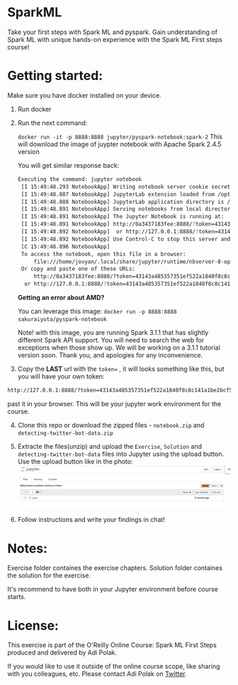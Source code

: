 # SparkML
Take your first steps with Spark ML and pyspark.
Gain understanding of Spark ML with unique hands-on experience with the Spark ML First steps course!



# Getting started:
Make sure you have docker installed on your device.

1. Run docker

2. Run the next command:

    `docker run -it -p 8888:8888 jupyter/pyspark-notebook:spark-2`
    This will download the image of juypter notebook with Apache Spark 2.4.5 version
    
    
   You will get similar response back:
   ```bash
   Executing the command: jupyter notebook
    [I 15:49:48.293 NotebookApp] Writing notebook server cookie secret to /home/jovyan/.local/share/jupyter/runtime/notebook_cookie_secret
    [I 15:49:48.887 NotebookApp] JupyterLab extension loaded from /opt/conda/lib/python3.7/site-packages/jupyterlab
    [I 15:49:48.888 NotebookApp] JupyterLab application directory is /opt/conda/share/jupyter/lab
    [I 15:49:48.891 NotebookApp] Serving notebooks from local directory: /home/jovyan
    [I 15:49:48.891 NotebookApp] The Jupyter Notebook is running at:
    [I 15:49:48.891 NotebookApp] http://0a3437183fee:8888/?token=43143a485357351ef522a1840f8c8c141a1be2bcf5f9b4de
    [I 15:49:48.892 NotebookApp]  or http://127.0.0.1:8888/?token=43143a485357351ef522a1840f8c8c141a1be2bcf5f9b4de
    [I 15:49:48.892 NotebookApp] Use Control-C to stop this server and shut down all kernels (twice to skip confirmation).
    [C 15:49:48.896 NotebookApp]
    To access the notebook, open this file in a browser:
        file:///home/jovyan/.local/share/jupyter/runtime/nbserver-8-open.html
    Or copy and paste one of these URLs:
        http://0a3437183fee:8888/?token=43143a485357351ef522a1840f8c8c141a1be2bcf5f9b4de
     or http://127.0.0.1:8888/?token=43143a485357351ef522a1840f8c8c141a1be2bcf5f9b4de
    ```

    **Getting an error about AMD?**
    
    You can leverage this image:
    `docker run -p 8888:8888 sakuraiyuta/pyspark-notebook`
    
    Note! with this image, you are running Spark 3.1.1 that has slightly different Spark API support. You will need to search the web for exceptions when those show up. We will be working on a 3.1.1 tutorial version soon. Thank you, and apologies for any inconvenience. 

3. Copy the **LAST** url with the `token=` , it will looks something like this, but you will have your own token:
```bash
http://127.0.0.1:8888/?token=43143a485357351ef522a1840f8c8c141a1be2bcf5f9b4de
```
past it in your browser. 
This will be your jupyter work environment for the course.



4. Clone this repo or download the zipped files - `notebook.zip` and `detecting-twitter-bot-data.zip`

5. Extracte the files(unzip) and upload the `Exercise`, `Solution` and `detecting-twitter-bot-data` files into Jupyter using the upload button.
Use the upload button like in the photo:
![](https://raw.githubusercontent.com/Learn-Apache-Spark/SparkML/master/upload.png)

6. Follow instructions and write your findings in chat! 



# Notes:
Exercise folder containes the exercise chapters.
Solution folder containes the solution for the exercise.

It's recommend to have both in your Jupyter environment before course starts.


# License:
This exercise is part of the O'Reilly Online Course: Spark ML First Steps produced and delivered by Adi Polak.

If you would like to use it outside of the online course scope, like sharing with you colleagues, etc. 
Please contact Adi Polak on [Twitter](https://twitter.com/AdiPolak).
